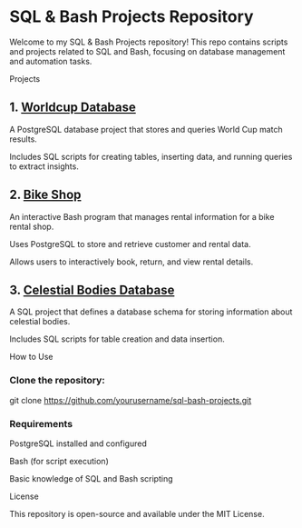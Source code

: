 # SQL & Bash Projects Repository

Welcome to my SQL & Bash Projects repository! This repo contains scripts and projects related to SQL and Bash, focusing on database management and automation tasks.

Projects

## 1. [Worldcup Database](https://github.com/saurbina/Relational_Database/tree/main/Worldcup_database)

A PostgreSQL database project that stores and queries World Cup match results.

Includes SQL scripts for creating tables, inserting data, and running queries to extract insights.

## 2. [Bike Shop](https://github.com/saurbina/Relational_Database/tree/main/bike_shop)

An interactive Bash program that manages rental information for a bike rental shop.

Uses PostgreSQL to store and retrieve customer and rental data.

Allows users to interactively book, return, and view rental details.

## 3. [Celestial Bodies Database]()

A SQL project that defines a database schema for storing information about celestial bodies.

Includes SQL scripts for table creation and data insertion.

How to Use

### Clone the repository:

git clone https://github.com/yourusername/sql-bash-projects.git

### Requirements

PostgreSQL installed and configured

Bash (for script execution)

Basic knowledge of SQL and Bash scripting


License

This repository is open-source and available under the MIT License.
